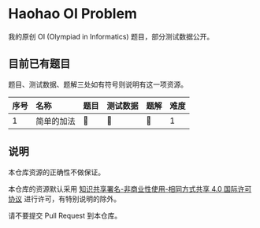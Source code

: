 # Haohao OI Problem

我的原创 OI (Olympiad in Informatics) 题目，部分测试数据公开。

## 目前已有题目

题目、测试数据、题解三处如有符号则说明有这一项资源。

| 序号 | 名称 | 题目 | 测试数据 | 题解 | 难度 |
|:-----|:----|:-----|:--------|:-|:-|
| 1 | 简单的加法 | :book: | :page_facing_up: | :blue_book: | 1 |

## 说明

本仓库资源的正确性不做保证。

本仓库的资源默认采用 [知识共享署名-非商业性使用-相同方式共享 4.0 国际许可协议](http://creativecommons.org/licenses/by-nc-sa/4.0/deed.zh) 进行许可，有特别说明的除外。

请不要提交 Pull Request 到本仓库。
